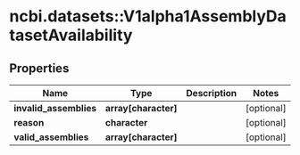 # ncbi.datasets::V1alpha1AssemblyDatasetAvailability

## Properties
Name | Type | Description | Notes
------------ | ------------- | ------------- | -------------
**invalid_assemblies** | **array[character]** |  | [optional] 
**reason** | **character** |  | [optional] 
**valid_assemblies** | **array[character]** |  | [optional] 


